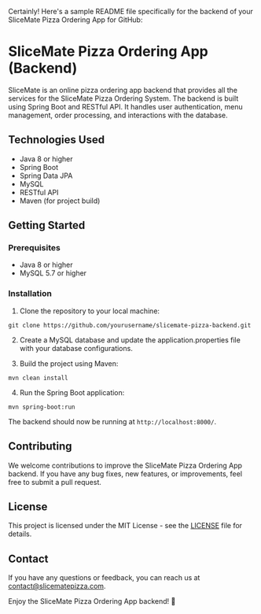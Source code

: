 Certainly! Here's a sample README file specifically for the backend of your SliceMate Pizza Ordering App for GitHub:

# SliceMate Pizza Ordering App (Backend)

SliceMate is an online pizza ordering app backend that provides all the services for the SliceMate Pizza Ordering System. The backend is built using Spring Boot and RESTful API. It handles user authentication, menu management, order processing, and interactions with the database.

## Technologies Used

- Java 8 or higher
- Spring Boot
- Spring Data JPA
- MySQL
- RESTful API
- Maven (for project build)

## Getting Started

### Prerequisites

- Java 8 or higher
- MySQL 5.7 or higher

### Installation

1. Clone the repository to your local machine:

```
git clone https://github.com/yourusername/slicemate-pizza-backend.git
```

2. Create a MySQL database and update the application.properties file with your database configurations.

3. Build the project using Maven:

```
mvn clean install
```

4. Run the Spring Boot application:

```
mvn spring-boot:run
```

The backend should now be running at `http://localhost:8000/`.


## Contributing

We welcome contributions to improve the SliceMate Pizza Ordering App backend. If you have any bug fixes, new features, or improvements, feel free to submit a pull request.

## License

This project is licensed under the MIT License - see the [LICENSE](LICENSE) file for details.

## Contact

If you have any questions or feedback, you can reach us at [contact@slicematepizza.com](mailto:contact@slicematepizza.com).

Enjoy the SliceMate Pizza Ordering App backend! 🍕
